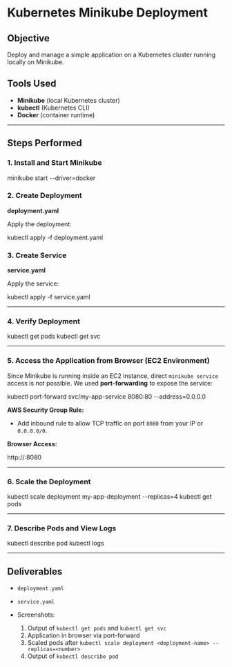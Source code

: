 # Kubernetes Minikube Deployment

## Objective
Deploy and manage a simple application on a Kubernetes cluster running locally on Minikube.

## Tools Used
- **Minikube** (local Kubernetes cluster)
- **kubectl** (Kubernetes CLI)
- **Docker** (container runtime)

---
## Steps Performed

### 1. Install and Start Minikube

minikube start --driver=docker

### 2. Create Deployment

**deployment.yaml**

Apply the deployment:

kubectl apply -f deployment.yaml

### 3. Create Service

**service.yaml**

Apply the service:

kubectl apply -f service.yaml

---
### 4. Verify Deployment

kubectl get pods
kubectl get svc

---
### 5. Access the Application from Browser (EC2 Environment)

Since Minikube is running inside an EC2 instance, direct `minikube service` access is not possible.
We used **port-forwarding** to expose the service:


kubectl port-forward svc/my-app-service 8080:80 --address=0.0.0.0

**AWS Security Group Rule:**

* Add inbound rule to allow TCP traffic on port `8080` from your IP or `0.0.0.0/0`.

**Browser Access:**

http://<EC2-public-ip>:8080

---
### 6. Scale the Deployment

kubectl scale deployment my-app-deployment --replicas=4
kubectl get pods

---
### 7. Describe Pods and View Logs

kubectl describe pod <pod-name>
kubectl logs <pod-name>


---
## Deliverables

* `deployment.yaml`
* `service.yaml`
* Screenshots:

  1. Output of `kubectl get pods` and `kubectl get svc`
  2. Application in browser via port-forward
  3. Scaled pods after `kubectl scale deployment <deployment-name> --replicas=<number>`
  4. Output of `kubectl describe pod`



